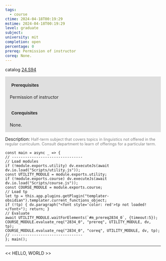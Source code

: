 ```yaml
---
tags:
  - course
ctime: 2024-04-18T00:19:29
mstime: 2024-04-18T00:19:29
level: graduate
subject: 
university: mit
completion: open
percentage: 0
prereq: Permission of instructor
coreq: None.
---
```


catalog [24.S94](http://student.mit.edu/catalog/m24b.html#24.S94)

<span style="display: block; padding: 15px; background-color: rgb(100, 100, 100, 0.2);"><font id="m_prereq2834_0" style="display: block; font-family: Arial, sans-serif; font-weight: bold; padding: 5px">Prerequisites</font><br><span id="prereq2834_0">Permission of instructor</span></span>
<span style="display: block; padding: 15px; background-color: rgb(100, 100, 100, 0.2);"><font id="m_coreq2834_0" style="display: block; font-family: Arial, sans-serif; font-weight: bold; padding: 5px">Corequisites</font><br><span id="coreq2834_0">None.</span></span>

<font style="">Description:</font>
<font style="color: grey; font-size: 0.8rem;">Half-term subject that covers topics in linguistics not offered in the regular curriculum. Consult department to learn of offerings for a particular term.</font>

```dataviewjs
const main = async _ => {
// --------------------------------
// Load modules
if (!module.exports.utility) dv.executeJs(await dv.io.load("Scripts/utility.js"));
const UTILITY_MODULE = module.exports.utility;
if (!module.exports.course) dv.executeJs(await dv.io.load("Scripts/course.js"));
const COURSE_MODULE = module.exports.course;
// Load tp
let tp = this.app.plugins.getPlugin("templater-obsidian").templater.current_functions_object;
if (!tp) { dv.paragraph("<font style='color: red'>tp not loaded!</font>"); return; }
// Evaluate
await UTILITY_MODULE.waitForElements(`#m_prereq2834_0`, {timeout:5});
COURSE_MODULE.evaluate_req("2834_0", "prereq", UTILITY_MODULE, dv, tp);
COURSE_MODULE.evaluate_req("2834_0", "coreq", UTILITY_MODULE, dv, tp);
// --------------------------------
}; main();
```

---

<< HELLO, WORLD >>
